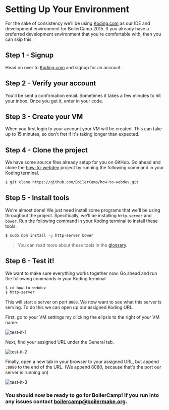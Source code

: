Setting Up Your Environment
===========================

For the sake of consistency we'll be using [Koding.com](https://koding.com) as
our IDE and development environment for BoilerCamp 2015. If you already have a
preferred development environment that you're comfortable with, then you can skip
this.

## Step 1 - Signup

Head on over to [Koding.com](https://koding.com) and signup for an account.

## Step 2 - Verify your account

You'll be sent a confirmation email. Sometimes it takes a few minutes to hit your
inbox. Once you get it, enter in your code.

## Step 3 - Create your VM

When you first login to your account your VM will be created. This can take up
to 15 minutes, so don't fret if it's taking longer than expected.

## Step 4 - Clone the project

We have some source files already setup for you on GitHub. Go ahead and clone the
[how-to-webdev](https://github.com/BoilerCamp/how-to-webdev) project by running
the following command in your Koding terminal.

```bash
$ git clone https://github.com/BoilerCamp/how-to-webdev.git
```

## Step 5 - Install tools

We're almost done! We just need install some programs that we'll be using throughout
the project. Specifically, we'll be installing `http-server` and `bower`. Run
the following command in your Koding terminal to install these tools.

```bash
$ sudo npm install -g http-server bower
```

> You can read more about these tools in the [glossary](https://github.com/BoilerCamp/how-to-webdev/blob/master/glossary.md).

## Step 6 - Test it!

We want to make sure everything works together now. Go ahead and run the following
commands in your Koding terminal.

```bash
$ cd how-to-webdev
$ http-server
```

This will start a server on port `8080`. We now want to see what this server is
serving. To do this we can open up our assigned Koding URL.

First, go to your VM settings my clicking the elipsis to the right of your VM name.

![test-it-1](https://raw.githubusercontent.com/BoilerCamp/how-to-webdev/master/images/test-it-1.png)

Next, find your assigned URL under the General tab.

![test-it-2](https://raw.githubusercontent.com/BoilerCamp/how-to-webdev/master/images/test-it-2.png)

Finally, open a new tab in your browser to your assigned URL, but append `:8080`
to the end of the URL. (We append 8080, because that's the port our server is 
running on)

![test-it-3](https://raw.githubusercontent.com/BoilerCamp/how-to-webdev/master/images/test-it-3.png)

### You should now be ready to go for BoilerCamp! If you run into any issues contact [boilercamp@boilermake.org](mailto:boilercamp@boilermake.org).
